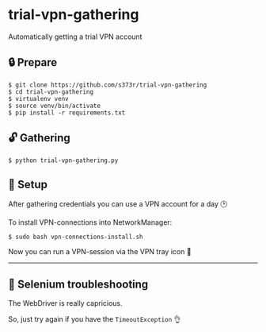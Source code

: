 # trial-vpn-gathering

Automatically getting a trial VPN account


## :lock: Prepare

```
$ git clone https://github.com/s373r/trial-vpn-gathering
$ cd trial-vpn-gathering
$ virtualenv venv
$ source venv/bin/activate
$ pip install -r requirements.txt
```

## :unlock: Gathering

```
$ python trial-vpn-gathering.py
```

## :closed_lock_with_key: Setup

After gathering credentials you can use a VPN account for a day :clock2:

To install VPN-connections into NetworkManager:

```
$ sudo bash vpn-connections-install.sh
```

Now you can run a VPN-session via the VPN tray icon :crystal_ball:

---

## :key: Selenium troubleshooting

The WebDriver is really capricious.

So, just try again if you have the `TimeoutException` :ok_hand:
